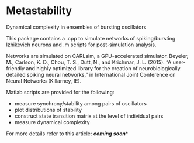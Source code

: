 # Metastability
 Dynamical complexity in ensembles of bursting oscillators
 
 This package contains a .cpp to simulate networks of spiking/bursting Izhikevich neurons and .m scripts for post-simulation analysis.
 
 Networks are simulated on CARLsim, a GPU-accelerated simulator. 
 Beyeler, M., Carlson, K. D., Chou, T. S., Dutt, N., and Krichmar, J. L. (2015). 
 “A user-friendly and highly optimized library for the creation of neurobiologically detailed spiking neural networks,” in International Joint Conference on Neural Networks (Killarney, IE).
 
 Matlab scripts are provided for the following:
  - measure synchrony/stability among pairs of oscillators
  - plot distributions of stability 
  - construct state transition matrix at the level of individual pairs
  - measure dynamical complexity
  
 For more details refer to this article:
 ***coming soon****